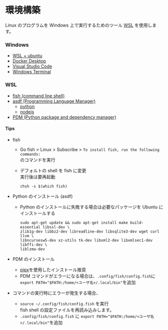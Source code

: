 # 環境構築

Linux のプログラムを Windows 上で実行するためのツール [WSL](https://learn.microsoft.com/ja-jp/windows/wsl/about) を使用します。

### Windows

- [WSL + ubuntu](https://learn.microsoft.com/ja-jp/windows/wsl/install)
- [Docker Desktop](https://www.docker.com/products/docker-desktop/)
- [Visual Studio Code](https://azure.microsoft.com/ja-jp/products/visual-studio-code)
- [Windows Terminal](https://apps.microsoft.com/store/detail/windows-terminal/9N0DX20HK701?hl=ja-jp&gl=jp)

### WSL

- [fish (command line shell)](https://fishshell.com/)
- [asdf (Programming Language Manager)](https://asdf-vm.com/)
  - [python](https://github.com/asdf-community/asdf-python)
  - [nodejs](https://github.com/asdf-vm/asdf-nodejs)
- [PDM (Python package and dependency manager)](https://pdm.fming.dev/latest/)

#### Tips

- fish

  - Go fish > Linux > Subscribe > `To install fish, run the following commands:`  
    のコマンドを実行

  - デフォルトの shell を fish に変更  
    実行後は要再起動
    ```
    chsh -s $(which fish)
    ```

- Python のインストール (asdf)

  - Python のインストールに失敗する場合は必要なパッケージを Ubuntu にインストールする

    ```
    sudo apt-get update && sudo apt-get install make build-essential libssl-dev \
    zlib1g-dev libbz2-dev libreadline-dev libsqlite3-dev wget curl llvm \
    libncursesw5-dev xz-utils tk-dev libxml2-dev libxmlsec1-dev libffi-dev \
    liblzma-dev
    ```

- PDM のインストール

  - [pipx](https://pypa.github.io/pipx/)を使用したインストール推奨
  - PDM コマンドがエラーになる場合は、`.config/fish/config.fish`に  
    `export PATH="$PATH:/home/<ユーザ名>/.local/bin"`を追加

- コマンドの実行時にエラーが発生する場合、
  - `source ~/.config/fish/config.fish` を実行  
    fish shell の設定ファイルを再読み込みします。
  - `.config/fish/config.fish` に `export PATH="$PATH:/home/<ユーザ名>/.local/bin"`を追加
